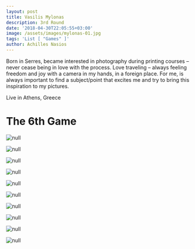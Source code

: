 ```yaml
---
layout: post
title: Vasilis Mylonas
description: 3rd Round
date: '2018-04-30T22:05:55+03:00'
image: /assets/images/mylonas-01.jpg
tags: 'List [ "Games" ]'
author: Achilles Nasios
---
```

Born in Serres,
became interested in photography during printing courses – never cease being in love with the process.
Love traveling – always feeling freedom and joy with a camera in my hands, in a foreign place.
For me, is always important to find a subject/point that excites me and try to bring this inspiration to my pictures. 

Live in Athens, Greece


# The 6th Game

![null](/assets/images/mylonas-09.jpg)

![null](/assets/images/mylonas-01.jpg)

![null](/assets/images/mylonas-02.jpg)

![null](/assets/images/mylonas-03.jpg)

![null](/assets/images/mylonas-04.jpg)

![null](/assets/images/mylonas-05.jpg)

![null](/assets/images/mylonas-06.jpg)

![null](/assets/images/mylonas-07.jpg)

![null](/assets/images/mylonas-08.jpg)

![null](/assets/images/mylonas-10.jpg)
